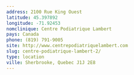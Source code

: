 ```yaml
---
address: 2100 Rue King Ouest
latitude: 45.397892
longitude: -71.92453
nomclinique: Centre Podiatrique Lambert
pays: Canada
phone: (819) 791-9005
site: http://www.centrepodiatriquelambert.com
slug: centre-podiatrique-lambert-2/
type: location
ville: Sherbrooke, Quebec J1J 2E8
---
```


